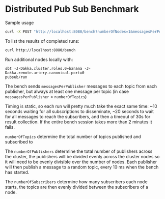 # Distributed Pub Sub Benchmark

Sample usage
```bash
curl -X POST "http://localhost:8080/bench?numberOfNodes=1&messagesPerPublisher=10&numberOfTopics=200&numberOfPublishers=10&numberOfSubscribers=10"
```

To list the results of completed runs:
```bash
curl http://localhost:8080/bench
```

Run additional nodes locally with:
```
sbt -J-Dakka.cluster.roles.0=banana -J-Dakka.remote.artery.canonical.port=0
pubsub/run
```

The bench sends `messagesPerPublisher` messages to each topic from each publisher, but always at least one message per topic (in case `messagesPerPublisher` < `numberOfTopics`)

Timing is static, so each run will pretty much take the exact same time: ~10 seconds waiting for all subscriptions to disseminate, ~20 seconds to wait for all messages to reach the subscribers, and then a timeout of 30s for result collection. If the entire bench session takes more than 2 minutes it fails.

`numberOfTopics` determine the total number of topics published and subscribed to

The `numberOfPublishers` determine the total number of publishers across the cluster, the publishers will be divided evenly across the cluster nodes so it will need to be evenly divisible over the number of nodes. Each publisher will then publish a message to a random topic, every 10 ms when the bench has started.

The `numberOfSubscribers` determine how many subscribers each node starts, the topics are then evenly divided between the subscribers of a node. 
